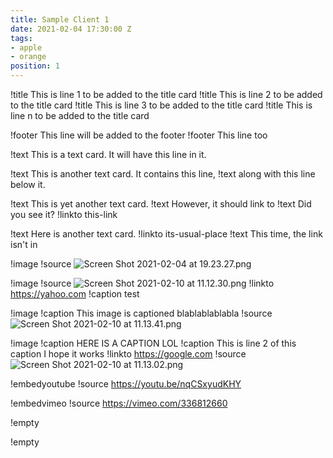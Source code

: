 ```yaml
---
title: Sample Client 1
date: 2021-02-04 17:30:00 Z
tags:
- apple
- orange
position: 1
---
```


!title This is line 1 to be added to the title card
!title This is line 2 to be added to the title card
!title This is line 3 to be added to the title card
!title This is line n to be added to the title card

!footer    This line will be added to the footer
!footer This line too

!text This is a text card. It will have this line in it.

!text This is another text card. It contains this line,
!text along with this line below it.

!text This is yet another text card.
!text However, it should link to
!text Did you see it?
!linkto this-link

!text Here is another text card.
!linkto its-usual-place
!text This time, the link isn't in 


!image
!source ![Screen Shot 2021-02-04 at 19.23.27.png](/uploads/Screen%20Shot%202021-02-04%20at%2019.23.27.png)

!image
!source ![Screen Shot 2021-02-10 at 11.12.30.png](/uploads/Screen%20Shot%202021-02-10%20at%2011.12.30.png)
!linkto https://yahoo.com
!caption test

!image
!caption This image is captioned blablablablabla
!source ![Screen Shot 2021-02-10 at 11.13.41.png](/uploads/Screen%20Shot%202021-02-10%20at%2011.13.41.png)

!image
!caption HERE IS A CAPTION LOL
!caption This is line 2 of this caption I hope it works
!linkto https://google.com
!source ![Screen Shot 2021-02-10 at 11.13.02.png](/uploads/Screen%20Shot%202021-02-10%20at%2011.13.02.png)

!embedyoutube
!source https://youtu.be/nqCSxyudKHY

!embedvimeo
!source https://vimeo.com/336812660

!empty

!empty